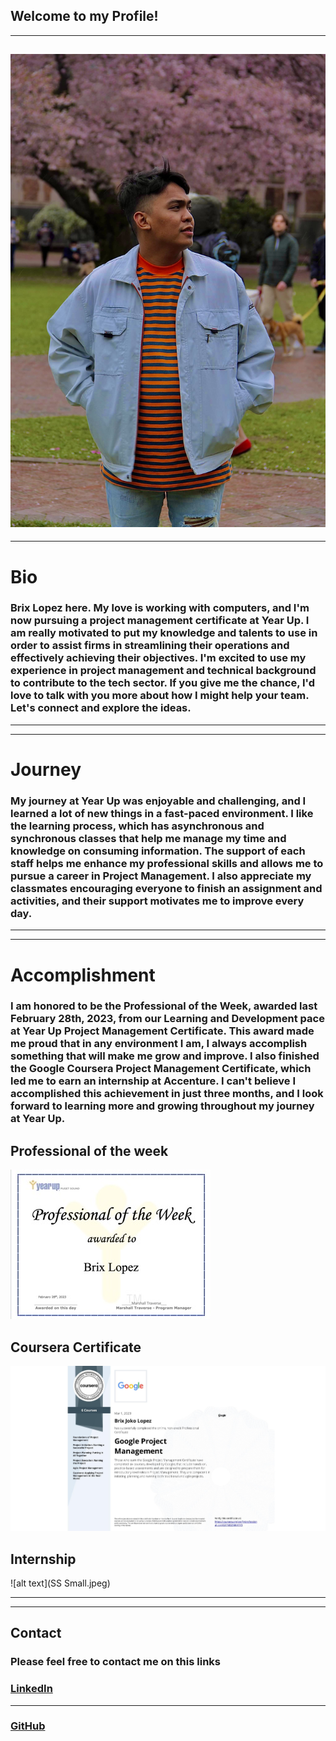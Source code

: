 ## Welcome to my Profile!
---
![Alt](IMG_0015.jpeg)
---
---
# Bio
### Brix Lopez here. My love is working with computers, and I'm now pursuing a project management certificate at Year Up. I am really motivated to put my knowledge and talents to use in order to assist firms in streamlining their operations and effectively achieving their objectives. I'm excited to use my experience in project management and technical background to contribute to the tech sector. If you give me the chance, I'd love to talk with you more about how I might help your team. Let's connect and explore the ideas.
---
---
# Journey
### My journey at Year Up was enjoyable and challenging, and I learned a lot of new things in a fast-paced environment. I like the learning process, which has asynchronous and synchronous classes that help me manage my time and knowledge on consuming information. The support of each staff helps me enhance my professional skills and allows me to pursue a career in Project Management. I also appreciate my classmates encouraging everyone to finish an assignment and activities, and their support motivates me to improve every day. 
---
---
# Accomplishment
### I am honored to be the Professional of the Week, awarded last February 28th, 2023, from our Learning and Development pace at Year Up Project Management Certificate. This award made me proud that in any environment I am, I always accomplish something that will make me grow and improve. I also finished the Google Coursera Project Management Certificate, which led me to earn an internship at Accenture. I can't believe I accomplished this achievement in just three months, and I look forward to learning more and growing throughout my journey at Year Up.
## Professional of the week
![alt text](sss.jpeg)
## Coursera Certificate
![alt text](CERTIFICATE_LANDING_PAGE~GX7MDZMKH7Y3.jpeg)
## Internship
![alt text](SS Small.jpeg)

---
---
## Contact 
### Please feel free to contact me on this links
### [LinkedIn](https://www.linkedin.com/in/brixlopez/)
---
### [GitHub](https://github.com/BrixLopez)



